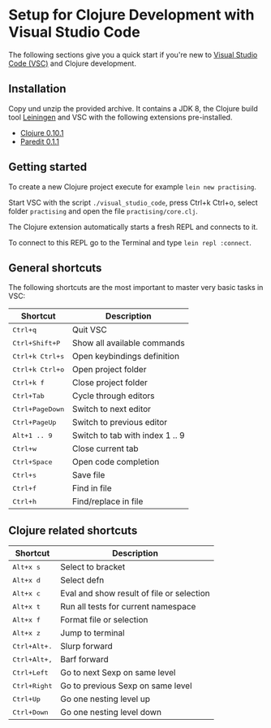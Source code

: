 # Setup for Clojure Development with Visual Studio Code

The following sections give you a quick start if you're new to [Visual
Studio Code (VSC)](https://code.visualstudio.com/) and Clojure development.

## Installation

Copy und unzip the provided archive. It contains a JDK 8, the Clojure
build tool [Leiningen](https://leiningen.org/) and VSC with the
following extensions pre-installed.

- [Clojure 0.10.1](https://marketplace.visualstudio.com/items?itemName=avli.clojure)
- [Paredit 0.1.1](https://marketplace.visualstudio.com/items?itemName=clptn.code-paredit)


## Getting started

To create a new Clojure project execute for example `lein new practising`.

Start VSC with the script `./visual_studio_code`, press <bbd>Ctrl+k
Ctrl+o</kbd>, select folder `practising` and open the file
`practising/core.clj`.

The Clojure extension automatically starts a fresh REPL and connects
to it.

To connect to this REPL go to the Terminal and type
`lein repl :connect`.


## General shortcuts

The following shortcuts are the most important to master very
basic tasks in VSC:

Shortcut                  | Description
---                       | ---
<kbd>Ctrl+q</kbd>         | Quit VSC
<kbd>Ctrl+Shift+P</kbd>   | Show all available commands
<kbd>Ctrl+k Ctrl+s</kbd>  | Open keybindings definition
<kbd>Ctrl+k Ctrl+o</kbd>  | Open project folder
<kbd>Ctrl+k f</kbd>       | Close project folder
<kbd>Ctrl+Tab</kbd>       | Cycle through editors
<kbd>Ctrl+PageDown</kbd>  | Switch to next editor
<kbd>Ctrl+PageUp</kbd>    | Switch to previous editor
<kbd>Alt+1 .. 9</kbd>     | Switch to tab with index 1 .. 9
<kbd>Ctrl+w</kbd>         | Close current tab
<kbd>Ctrl+Space</kbd>     | Open code completion
<kbd>Ctrl+s</kbd>         | Save file
<kbd>Ctrl+f</kbd>         | Find in file
<kbd>Ctrl+h</kbd>         | Find/replace in file

## Clojure related shortcuts

Shortcut                  | Description
---                       | ---
<kbd>Alt+x s</kbd>        | Select to bracket
<kbd>Alt+x d</kbd>        | Select defn
<kbd>Alt+x c</kbd>        | Eval and show result of file or selection
<kbd>Alt+x t</kbd>        | Run all tests for current namespace
<kbd>Alt+x f</kbd>        | Format file or selection
<kbd>Alt+x z</kbd>        | Jump to terminal
<kbd>Ctrl+Alt+.</kbd>     | Slurp forward
<kbd>Ctrl+Alt+,</kbd>     | Barf forward
<kbd>Ctrl+Left</kbd>      | Go to next Sexp on same level
<kbd>Ctrl+Right</kbd>     | Go to previous Sexp on same level
<kbd>Ctrl+Up</kbd>        | Go one nesting level up
<kbd>Ctrl+Down</kbd>      | Go one nesting level down
